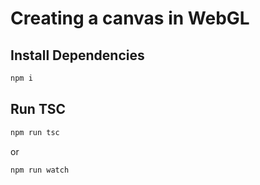 # Creating a canvas in WebGL

## Install Dependencies

```bash
npm i
```

## Run TSC

```bash
npm run tsc
```

or

```bash
npm run watch
```
